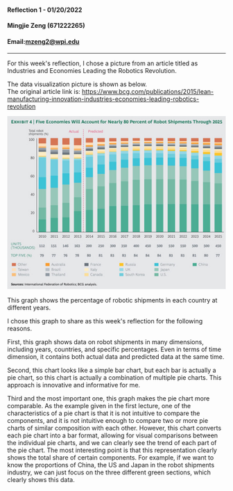 #### Reflection 1 - 01/20/2022
#### Mingjie Zeng (671222265)
#### Email:mzeng2@wpi.edu
----

For this week's reflection, I chose a picture from an article titled as Industries and Economies Leading the Robotics Revolution. 
  
The data visualization picture is shown as below.  
The original article link is: <https://www.bcg.com/publications/2015/lean-manufacturing-innovation-industries-economies-leading-robotics-revolution>

![image](https://github.com/JasmineZZZ9/reflections/blob/master/pics/r1-pic1.jpeg)

This graph shows the percentage of robotic shipments in each country at different years.  
  
I chose this graph to share as this week's reflection for the following reasons.
  
First, this graph shows data on robot shipments in many dimensions, including years, countries, and specific percentages. Even in terms of time dimension, it contains both actual data and predicted data at the same time.
  
Second, this chart looks like a simple bar chart, but each bar is actually a pie chart, so this chart is actually a combination of multiple pie charts. This approach is innovative and informative for me. 
  
Third and the most important one, this graph makes the pie chart more comparable. 
As the example given in the first lecture, one of the characteristics of a pie chart is that it is not intuitive to compare the components, and it is not intuitive enough to compare two or more pie charts of similar composition with each other.
However, this chart converts each pie chart into a bar format, allowing for visual comparisons between the individual pie charts, and we can clearly see the trend of each part of the pie chart. The most interesting point is that this representation clearly shows the total share of certain components. For example, if we want to know the proportions of China, the US and Japan in the robot shipments industry, we can just focus on the three different green sections, which clearly shows this data.
